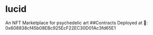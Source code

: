 # lucid
An NFT Marketplace for psychedelic art
##Contracts Deployed at 🚀:
0x608838cf45b08EBc925EcF22EC30D01Ac3fd65E1
